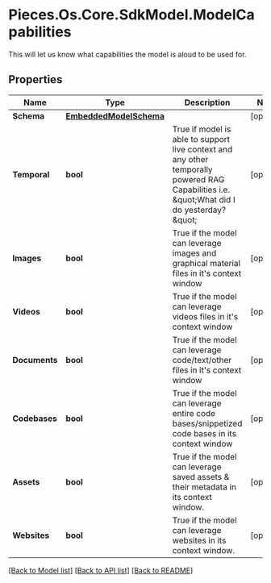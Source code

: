 # Pieces.Os.Core.SdkModel.ModelCapabilities
This will let us know what capabilities the model is aloud to be used for.

## Properties

Name | Type | Description | Notes
------------ | ------------- | ------------- | -------------
**Schema** | [**EmbeddedModelSchema**](EmbeddedModelSchema.md) |  | [optional] 
**Temporal** | **bool** | True if model is able to support live context and any other temporally powered RAG Capabilities i.e. \&quot;What did I do yesterday?\&quot; | [optional] 
**Images** | **bool** | True if the model can leverage images and graphical material files in it&#39;s context window | [optional] 
**Videos** | **bool** | True if the model can leverage videos files in it&#39;s context window | [optional] 
**Documents** | **bool** | True if the model can leverage code/text/other files in it&#39;s context window | [optional] 
**Codebases** | **bool** | True if the model can leverage entire code bases/snippetized code bases in its context window | [optional] 
**Assets** | **bool** | True if the model can leverage saved assets &amp; their metadata in its context window. | [optional] 
**Websites** | **bool** | True if the model can leverage websites in its context window. | [optional] 

[[Back to Model list]](../README.md#documentation-for-models) [[Back to API list]](../README.md#documentation-for-api-endpoints) [[Back to README]](../README.md)

